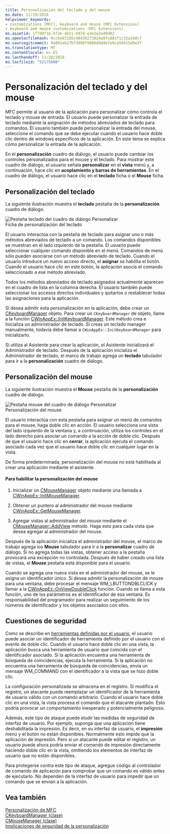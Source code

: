 ```yaml
---
title: Personalización del teclado y del mouse
ms.date: 11/19/2018
helpviewer_keywords:
- customizations [MFC], keyboard and mouse (MFC Extensions)
- keyboard and mouse customizations (MFC Extensions)
ms.assetid: 1f789f1b-5f2e-4b11-b974-e3e2a2e49d82
ms.openlocfilehash: 0ccbe83185c48439273024a97c881f1c32a2ddc7
ms.sourcegitcommit: 9e891eb17b73d98f9086d9d4bfe9ca50415d9a37
ms.translationtype: MT
ms.contentlocale: es-ES
ms.lasthandoff: 11/20/2018
ms.locfileid: "52175690"
---
```

# <a name="keyboard-and-mouse-customization"></a>Personalización del teclado y del mouse

MFC permite al usuario de la aplicación para personalizar cómo controla el teclado y mouse de entrada. El usuario puede personalizar la entrada de teclado mediante la asignación de métodos abreviados de teclado para comandos. El usuario también puede personalizar la entrada del mouse, seleccione el comando que se debe ejecutar cuando el usuario hace doble clic dentro de windows específicos de la aplicación. En este tema se explica cómo personalizar la entrada de la aplicación.

En el **personalización** cuadro de diálogo, el usuario puede cambiar los controles personalizados para el mouse y el teclado. Para mostrar este cuadro de diálogo, el usuario señala **personalizar** en el **vista** menú y, a continuación, hace clic en **acoplamiento y barras de herramientas**. En el cuadro de diálogo, el usuario hace clic en el **teclado** ficha o el **Mouse** ficha.

## <a name="keyboard-customization"></a>Personalización del teclado

La siguiente ilustración muestra el **teclado** pestaña de la **personalización** cuadro de diálogo.

![Pestaña teclado del cuadro de diálogo Personalizar](../mfc/media/mfcnextkeyboardtab.png "pestaña teclado del cuadro de diálogo Personalizar") <br/>
Ficha de personalización del teclado

El usuario interactúa con la pestaña de teclado para asignar uno o más métodos abreviados de teclado a un comando. Los comandos disponibles se muestran en el lado izquierdo de la pestaña. El usuario puede seleccionar cualquier comando disponible en el menú. Comandos de menú sólo pueden asociarse con un método abreviado de teclado. Cuando el usuario introduce un nuevo acceso directo, el **asignar** se habilita el botón. Cuando el usuario hace clic en este botón, la aplicación asocia el comando seleccionado a ese método abreviado.

Todos los métodos abreviados de teclado asignados actualmente aparecen en el cuadro de lista en la columna derecha. El usuario también puede seleccionar los accesos directos individuales y quitarlos o restablecer todas las asignaciones para la aplicación.

Si desea admitir esta personalización en la aplicación, debe crear un [CKeyboardManager](../mfc/reference/ckeyboardmanager-class.md) objeto. Para crear un `CKeyboardManager` de objeto, llame a la función [CWinAppEx::InitKeyboardManager](../mfc/reference/cwinappex-class.md#initkeyboardmanager). Este método crea e Inicializa un administrador de teclado. Si creas un teclado manager manualmente, todavía debe llamar a `CWinAppEx::InitKeyboardManager` para inicializarlo.

Si utiliza al Asistente para crear la aplicación, el Asistente inicializará el Administrador de teclado. Después de la aplicación inicializa el Administrador de teclado, el marco de trabajo agrega un **teclado** tabulador para ir a la **personalización** cuadro de diálogo.

## <a name="mouse-customization"></a>Personalización del mouse

La siguiente ilustración muestra el **Mouse** pestaña de la **personalización** cuadro de diálogo.

![Pestaña mouse del cuadro de diálogo Personalizar](../mfc/media/mfcnextmousetab.png "pestaña mouse del cuadro de diálogo Personalizar") <br/>
Personalización del mouse

El usuario interactúa con esta pestaña para asignar un menú de comandos para el mouse, haga doble clic en acción. El usuario selecciona una vista del lado izquierdo de la ventana y, a continuación, utiliza los controles en el lado derecho para asociar un comando a la acción de doble clic. Después de que el usuario hace clic en **cerrar**, la aplicación ejecuta el comando asociado cada vez que el usuario hace doble clic en cualquier lugar en la vista.

De forma predeterminada, personalización del mouse no está habilitada al crear una aplicación mediante el asistente.

#### <a name="to-enable-mouse-customization"></a>Para habilitar la personalización del mouse

1. Inicializar un [CMouseManager](../mfc/reference/cmousemanager-class.md) objeto mediante una llamada a [CWinAppEx::InitMouseManager](../mfc/reference/cwinappex-class.md#initmousemanager).

1. Obtener un puntero al administrador del mouse mediante [CWinAppEx::GetMouseManager](../mfc/reference/cwinappex-class.md#getmousemanager).

1. Agregar vistas al administrador del mouse mediante el [CMouseManager::AddView](../mfc/reference/cmousemanager-class.md#addview) método. Haga esto para cada vista que desea agregar al administrador del mouse.

Después de la aplicación inicializa el administrador del mouse, el marco de trabajo agrega los **Mouse** tabulador para ir a la **personalizar** cuadro de diálogo. Si no agrega todas las vistas, obtener acceso a la pestaña provocará una excepción no controlada. Después de haber creado una lista de vistas, el **Mouse** pestaña está disponible para el usuario.

Cuando se agrega una nueva vista en el administrador del mouse, se le asigna un identificador único. Si desea admitir la personalización de mouse para una ventana, debe procesar el mensaje WM_LBUTTONDBLCLICK y llamar a la [CWinAppEx::OnViewDoubleClick](../mfc/reference/cwinappex-class.md#onviewdoubleclick) función. Cuando se llama a esta función, uno de los parámetros es el identificador de esa ventana. Es responsabilidad del programador para realizar un seguimiento de los números de identificador y los objetos asociados con ellos.

## <a name="security-concerns"></a>Cuestiones de seguridad

Como se describe en [herramientas definidas por el usuario](../mfc/user-defined-tools.md), el usuario puede asociar un identificador de herramienta definido por el usuario con el evento de doble clic. Cuando el usuario hace doble clic en una vista, la aplicación busca una herramienta de usuario que coincida con el identificador asociado. Si la aplicación encuentra una herramienta de búsqueda de coincidencias, ejecuta la herramienta. Si la aplicación no encuentra una herramienta de búsqueda de coincidencias, envía un mensaje WM_COMMAND con el identificador a la vista que se hizo doble clic.

La configuración personalizada se almacena en el registro. Si modifica el registro, un atacante puede reemplazar un identificador de la herramienta de usuario válido con un comando arbitrario. Cuando el usuario hace doble clic en una vista, la vista procesa el comando que el atacante plantado. Esto podría provocar un comportamiento inesperado y potencialmente peligroso.

Además, este tipo de ataque puede eludir las medidas de seguridad de interfaz de usuario. Por ejemplo, suponga que una aplicación tiene deshabilitada la impresión. Es decir, en su interfaz de usuario, el **impresión** menú y el botón no están disponibles. Normalmente esto impide que la aplicación de impresión. Pero si un atacante puede editar el registro, un usuario puede ahora podría enviar el comando de impresión directamente haciendo doble clic en la vista, omitiendo los elementos de interfaz de usuario que no están disponibles.

Para protegerse contra este tipo de ataque, agregue código al controlador de comando de aplicación para comprobar que un comando es válido antes de ejecutarlo. No dependen de la interfaz de usuario para impedir que un comando que se envían a la aplicación.

## <a name="see-also"></a>Vea también

[Personalización de MFC](../mfc/customization-for-mfc.md)<br/>
[CKeyboardManager (clase)](../mfc/reference/ckeyboardmanager-class.md)<br/>
[CMouseManager (clase)](../mfc/reference/cmousemanager-class.md)<br/>
[Implicaciones de seguridad de la personalización](../mfc/security-implications-of-customization.md)


